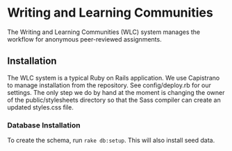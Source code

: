 Writing and Learning Communities
================================

The Writing and Learning Communities (WLC) system manages the workflow for
anonymous peer-reviewed assignments.

Installation
------------

The WLC system is a typical Ruby on Rails application.  We use Capistrano 
to manage installation from the repository.  See config/deploy.rb for our
settings.  The only step we do by hand at the moment is changing the owner
of the public/stylesheets directory so that the Sass compiler can create
an updated styles.css file.

### Database Installation

To create the schema, run `rake db:setup`.  This will also install seed data.
